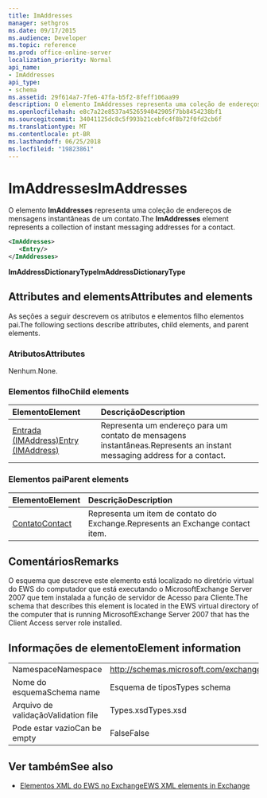 ```yaml
---
title: ImAddresses
manager: sethgros
ms.date: 09/17/2015
ms.audience: Developer
ms.topic: reference
ms.prod: office-online-server
localization_priority: Normal
api_name:
- ImAddresses
api_type:
- schema
ms.assetid: 29f614a7-7fe6-47fa-b5f2-8feff106aa99
description: O elemento ImAddresses representa uma coleção de endereços de mensagens instantâneas de um contato.
ms.openlocfilehash: e8c7a22e8537a4526594042905f7bb8454238bf1
ms.sourcegitcommit: 34041125dc8c5f993b21cebfc4f8b72f0fd2cb6f
ms.translationtype: MT
ms.contentlocale: pt-BR
ms.lasthandoff: 06/25/2018
ms.locfileid: "19823861"
---
```

# <a name="imaddresses"></a><span data-ttu-id="496be-103">ImAddresses</span><span class="sxs-lookup"><span data-stu-id="496be-103">ImAddresses</span></span>

<span data-ttu-id="496be-104">O elemento **ImAddresses** representa uma coleção de endereços de mensagens instantâneas de um contato.</span><span class="sxs-lookup"><span data-stu-id="496be-104">The **ImAddresses** element represents a collection of instant messaging addresses for a contact.</span></span> 
  
```xml
<ImAddresses>
   <Entry/>
</ImAddresses>
```

 <span data-ttu-id="496be-105">**ImAddressDictionaryType**</span><span class="sxs-lookup"><span data-stu-id="496be-105">**ImAddressDictionaryType**</span></span>
## <a name="attributes-and-elements"></a><span data-ttu-id="496be-106">Attributes and elements</span><span class="sxs-lookup"><span data-stu-id="496be-106">Attributes and elements</span></span>

<span data-ttu-id="496be-107">As seções a seguir descrevem os atributos e elementos filho elementos pai.</span><span class="sxs-lookup"><span data-stu-id="496be-107">The following sections describe attributes, child elements, and parent elements.</span></span>
  
### <a name="attributes"></a><span data-ttu-id="496be-108">Atributos</span><span class="sxs-lookup"><span data-stu-id="496be-108">Attributes</span></span>

<span data-ttu-id="496be-109">Nenhum.</span><span class="sxs-lookup"><span data-stu-id="496be-109">None.</span></span>
  
### <a name="child-elements"></a><span data-ttu-id="496be-110">Elementos filho</span><span class="sxs-lookup"><span data-stu-id="496be-110">Child elements</span></span>

|<span data-ttu-id="496be-111">**Elemento**</span><span class="sxs-lookup"><span data-stu-id="496be-111">**Element**</span></span>|<span data-ttu-id="496be-112">**Descrição**</span><span class="sxs-lookup"><span data-stu-id="496be-112">**Description**</span></span>|
|:-----|:-----|
|[<span data-ttu-id="496be-113">Entrada (IMAddress)</span><span class="sxs-lookup"><span data-stu-id="496be-113">Entry (IMAddress)</span></span>](entry-imaddress.md) <br/> |<span data-ttu-id="496be-114">Representa um endereço para um contato de mensagens instantâneas.</span><span class="sxs-lookup"><span data-stu-id="496be-114">Represents an instant messaging address for a contact.</span></span>  <br/> |
   
### <a name="parent-elements"></a><span data-ttu-id="496be-115">Elementos pai</span><span class="sxs-lookup"><span data-stu-id="496be-115">Parent elements</span></span>

|<span data-ttu-id="496be-116">**Elemento**</span><span class="sxs-lookup"><span data-stu-id="496be-116">**Element**</span></span>|<span data-ttu-id="496be-117">**Descrição**</span><span class="sxs-lookup"><span data-stu-id="496be-117">**Description**</span></span>|
|:-----|:-----|
|[<span data-ttu-id="496be-118">Contato</span><span class="sxs-lookup"><span data-stu-id="496be-118">Contact</span></span>](contact.md) <br/> |<span data-ttu-id="496be-119">Representa um item de contato do Exchange.</span><span class="sxs-lookup"><span data-stu-id="496be-119">Represents an Exchange contact item.</span></span>  <br/> |
   
## <a name="remarks"></a><span data-ttu-id="496be-120">Comentários</span><span class="sxs-lookup"><span data-stu-id="496be-120">Remarks</span></span>

<span data-ttu-id="496be-121">O esquema que descreve este elemento está localizado no diretório virtual do EWS do computador que está executando o MicrosoftExchange Server 2007 que tem instalada a função de servidor de Acesso para Cliente.</span><span class="sxs-lookup"><span data-stu-id="496be-121">The schema that describes this element is located in the EWS virtual directory of the computer that is running MicrosoftExchange Server 2007 that has the Client Access server role installed.</span></span>
  
## <a name="element-information"></a><span data-ttu-id="496be-122">Informações de elemento</span><span class="sxs-lookup"><span data-stu-id="496be-122">Element information</span></span>

|||
|:-----|:-----|
|<span data-ttu-id="496be-123">Namespace</span><span class="sxs-lookup"><span data-stu-id="496be-123">Namespace</span></span>  <br/> |http://schemas.microsoft.com/exchange/services/2006/types  <br/> |
|<span data-ttu-id="496be-124">Nome do esquema</span><span class="sxs-lookup"><span data-stu-id="496be-124">Schema name</span></span>  <br/> |<span data-ttu-id="496be-125">Esquema de tipos</span><span class="sxs-lookup"><span data-stu-id="496be-125">Types schema</span></span>  <br/> |
|<span data-ttu-id="496be-126">Arquivo de validação</span><span class="sxs-lookup"><span data-stu-id="496be-126">Validation file</span></span>  <br/> |<span data-ttu-id="496be-127">Types.xsd</span><span class="sxs-lookup"><span data-stu-id="496be-127">Types.xsd</span></span>  <br/> |
|<span data-ttu-id="496be-128">Pode estar vazio</span><span class="sxs-lookup"><span data-stu-id="496be-128">Can be empty</span></span>  <br/> |<span data-ttu-id="496be-129">False</span><span class="sxs-lookup"><span data-stu-id="496be-129">False</span></span>  <br/> |
   
## <a name="see-also"></a><span data-ttu-id="496be-130">Ver também</span><span class="sxs-lookup"><span data-stu-id="496be-130">See also</span></span>



- [<span data-ttu-id="496be-131">Elementos XML do EWS no Exchange</span><span class="sxs-lookup"><span data-stu-id="496be-131">EWS XML elements in Exchange</span></span>](ews-xml-elements-in-exchange.md)

